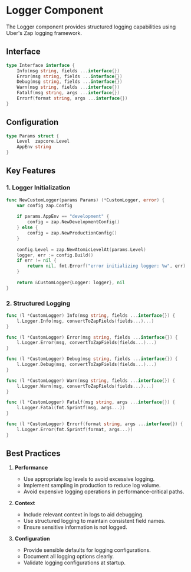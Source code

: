 # Logger Component

The Logger component provides structured logging capabilities using Uber's Zap logging framework.

## Interface

```go
type Interface interface {
    Info(msg string, fields ...interface{})
    Error(msg string, fields ...interface{})
    Debug(msg string, fields ...interface{})
    Warn(msg string, fields ...interface{})
    Fatalf(msg string, args ...interface{})
    Errorf(format string, args ...interface{})
}
```

## Configuration

```go
type Params struct {
    Level  zapcore.Level
    AppEnv string
}
```

## Key Features

### 1. Logger Initialization

```go
func NewCustomLogger(params Params) (*CustomLogger, error) {
    var config zap.Config
    
    if params.AppEnv == "development" {
        config = zap.NewDevelopmentConfig()
    } else {
        config = zap.NewProductionConfig()
    }
    
    config.Level = zap.NewAtomicLevelAt(params.Level)
    logger, err := config.Build()
    if err != nil {
        return nil, fmt.Errorf("error initializing logger: %w", err)
    }
    
    return &CustomLogger{Logger: logger}, nil
}
```

### 2. Structured Logging

```go
func (l *CustomLogger) Info(msg string, fields ...interface{}) {
    l.Logger.Info(msg, convertToZapFields(fields...)...)
}

func (l *CustomLogger) Error(msg string, fields ...interface{}) {
    l.Logger.Error(msg, convertToZapFields(fields...)...)
}

func (l *CustomLogger) Debug(msg string, fields ...interface{}) {
    l.Logger.Debug(msg, convertToZapFields(fields...)...)
}

func (l *CustomLogger) Warn(msg string, fields ...interface{}) {
    l.Logger.Warn(msg, convertToZapFields(fields...)...)
}

func (l *CustomLogger) Fatalf(msg string, args ...interface{}) {
    l.Logger.Fatal(fmt.Sprintf(msg, args...))
}

func (l *CustomLogger) Errorf(format string, args ...interface{}) {
    l.Logger.Error(fmt.Sprintf(format, args...))
}
```

## Best Practices

1. **Performance**
   - Use appropriate log levels to avoid excessive logging.
   - Implement sampling in production to reduce log volume.
   - Avoid expensive logging operations in performance-critical paths.

2. **Context**
   - Include relevant context in logs to aid debugging.
   - Use structured logging to maintain consistent field names.
   - Ensure sensitive information is not logged.

3. **Configuration**
   - Provide sensible defaults for logging configurations.
   - Document all logging options clearly.
   - Validate logging configurations at startup.
